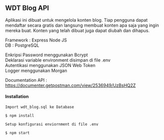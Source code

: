 ## WDT Blog API

Aplikasi ini dibuat untuk mengelola konten blog. Tiap pengguna dapat mendaftar secara gratis dan langsung membuat konten apa saja yang ingin mereka buat. Konten yang telah dibuat juga dapat diubah dan dihapus.

Framework : Express Node JS<br>
DB : PostgreSQL<br>

Enkripsi Password menggunakan Bcrypt <br/>
Deklarasi variable environment disimpan di file .env <br/>
Autentikasi menggunakan JSON Web Token <br/>
Logger menggunakan Morgan <br/>

Documentation API : https://documenter.getpostman.com/view/2536949/UzBsHQ2Z

#### Installation

`Import wdt_blog.sql ke Database`

`$ npm install`

`Setup konfigurasi enviornment di file .env`

`$ npm start`
